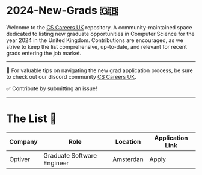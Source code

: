 # 2024-New-Grads 🇬🇧
Welcome to the [CS Careers UK](https://discord.gg/Fmmu5x8Gn8) repository. A community-maintained space dedicated to listing new graduate opportunities in Computer Science for the year 2024 in the United Kingdom. Contributions are encouraged, as we strive to keep the list comprehensive, up-to-date, and relevant for recent grads entering the job market.

---

🚀 For valuable tips on navigating the new grad application process, be sure to check out our discord community [CS Careers UK](https://discord.gg/Fmmu5x8Gn8).

✅ Contribute by submitting an issue!

---

# The List 🎒

| Company | Role | Location | Application Link |
| -------- | -------- | -------- | -------- |
| Optiver  | Graduate Software Engineer | Amsterdan | [Apply](https://optiver.com/working-at-optiver/career-opportunities/6642543002/?gh_jid=6642543002&gh_src=a4d522322us&utm_campaign=EU+Campus+Season+2023&utm_medium=email&_hsmi=272988687&_hsenc=p2ANqtz--Uho1QJMuXdbWErtOD6rvax3kpbsRqjumToKYPTSN9NUr0UKS5e7Y-b25yI3qc1HfmvY6c7QF1J7E4ghPxzP5lsJB6gQ&utm_content=272988687&utm_source=hs_email) |


